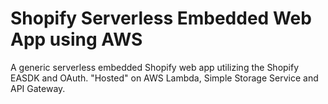 # Shopify Serverless Embedded Web App using AWS
A generic serverless embedded Shopify web app utilizing the Shopify EASDK and OAuth. "Hosted" on AWS Lambda, Simple Storage Service and API Gateway.
